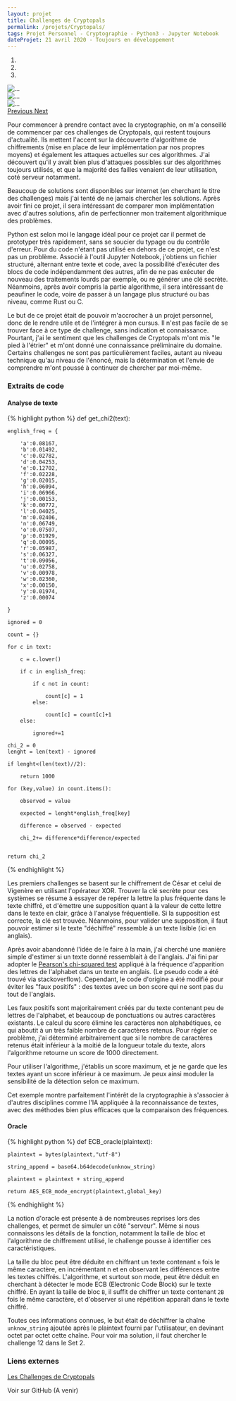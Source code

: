 ```yaml
---
layout: projet
title: Challenges de Cryptopals
permalink: /projets/Cryptopals/
tags: Projet Personnel - Cryptographie - Python3 - Jupyter Notebook
dateProjet: 21 avril 2020 - Toujours en développement
---
```


<div id="carouselExampleControls" class="carousel slide mb-3" data-ride="carousel">
<ol class="carousel-indicators">
    <li data-target="#carouselExampleControls" data-slide-to="0" class="active"></li>
    <li data-target="#carouselExampleControls" data-slide-to="1"></li>
    <li data-target="#carouselExampleControls" data-slide-to="2"></li>
  </ol>
  <div class="carousel-inner">
    <div class="carousel-item active">
        <img src="{{ site.baseurl}}/assets/images/projets/Cryptopals/carousel1.png" class="d-block w-100 img-thumbnail" alt="...">
    </div>
    <div class="carousel-item" data-interval ="27000">
      <img src="{{ site.baseurl}}/assets/images/projets/Cryptopals/carousel2.gif" class="d-block w-100 img-thumbnail" alt="...">
    </div>
    <div class="carousel-item">
      <img src="{{ site.baseurl}}/assets/images/projets/Cryptopals/carousel3.png" class="d-block w-100 img-thumbnail" alt="...">
    </div>
  </div>
  <a class="carousel-control-prev" href="#carouselExampleControls" role="button" data-slide="prev">
    <span class="carousel-control-prev-icon" aria-hidden="true"></span>
    <span class="sr-only">Previous</span>
  </a>
  <a class="carousel-control-next" href="#carouselExampleControls" role="button" data-slide="next">
    <span class="carousel-control-next-icon" aria-hidden="true"></span>
    <span class="sr-only">Next</span>
  </a>
</div>

Pour commencer à prendre contact avec la cryptographie, on m'a conseillé de commencer par ces challenges de Cryptopals, qui restent toujours d'actualité. Ils mettent l'accent sur la découverte d'algorithme de chiffrements (mise en place de leur implémentation par nos propres moyens) et également les attaques actuelles sur ces algorithmes.
J'ai découvert qu'il y avait bien plus d'attaques possibles sur des algorithmes toujours utilisés, et que la majorité des failles venaient de leur utilisation, coté serveur notamment.

Beaucoup de solutions sont disponibles sur internet (en cherchant le titre des challenges) mais j'ai tenté de ne jamais chercher les solutions. Après avoir fini ce projet, il sera intéressant de comparer mon implémentation avec d'autres solutions, afin de perfectionner mon traitement algorithmique des problèmes.

Python est selon moi le langage idéal pour ce projet car il permet de prototyper très rapidement, sans se soucier du typage ou du contrôle d'erreur. Pour du code n'étant pas utilisé en dehors de ce projet, ce n'est pas un problème. Associé à l'outil Jupyter Notebook, j'obtiens un fichier structuré, alternant entre texte et code, avec la possibilité d'exécuter des blocs de code indépendamment des autres, afin de ne pas exécuter de nouveau des traitements lourds par exemple, ou re générer une clé secrète. Néanmoins, après avoir compris la partie algorithme, il sera intéressant de peaufiner le code, voire de passer à un langage plus structuré ou bas niveau, comme Rust ou C.

Le but de ce projet était de pouvoir m'accrocher à un projet personnel, donc de le rendre utile et de l'intégrer à mon cursus. Il n'est pas facile de se trouver face à ce type de challenge, sans indication et connaissance. Pourtant, j'ai le sentiment que les challenges de Cryptopals m'ont mis "le pied à l'étrier" et m'ont donné une connaissance préliminaire du domaine. Certains challenges ne sont pas particulièrement faciles, autant au niveau technique qu'au niveau de l'énoncé, mais la détermination et l'envie de comprendre m'ont poussé à continuer de chercher par moi-même.

### Extraits de code

#### Analyse de texte

{% highlight python %}
def get_chi2(text):

    english_freq = {

        'a':0.08167,
        'b':0.01492,
        'c':0.02782,
        'd':0.04253,
        'e':0.12702,
        'f':0.02228,
        'g':0.02015,
        'h':0.06094,
        'i':0.06966,
        'j':0.00153,
        'k':0.00772,
        'l':0.04025,
        'm':0.02406,
        'n':0.06749,
        'o':0.07507,
        'p':0.01929,
        'q':0.00095,
        'r':0.05987,
        's':0.06327,
        't':0.09056,
        'u':0.02758,
        'v':0.00978,
        'w':0.02360,
        'x':0.00150,
        'y':0.01974,
        'z':0.00074

    }

    ignored = 0

    count = {}

    for c in text:

        c = c.lower()

        if c in english_freq:

            if c not in count:

                count[c] = 1
            else:

                count[c] = count[c]+1
        else:

            ignored+=1

    chi_2 = 0
    lenght = len(text) - ignored

    if lenght<(len(text)//2):

        return 1000

    for (key,value) in count.items():

        observed = value

        expected = lenght*english_freq[key]

        difference = observed - expected

        chi_2+= difference*difference/expected


    return chi_2
{% endhighlight %}

Les premiers challenges se basent sur le chiffrement de César et celui de Vigenère en utilisant l'opérateur XOR. Trouver la clé secrète pour ces systèmes se résume à essayer de repérer la lettre la plus fréquente dans le texte chiffré, et d'émettre une supposition quant à la valeur de cette lettre dans le texte en clair, grâce à l'analyse fréquentielle. Si la supposition est correcte, la clé est trouvée. Néanmoins, pour valider une supposition, il faut pouvoir estimer si le texte "déchiffré" ressemble à un texte lisible (ici en anglais).

Après avoir abandonné l'idée de le faire à la main, j'ai cherché une manière simple d'estimer si un texte donné ressemblait à de l'anglais. J'ai fini par adopter le [Pearson's chi-squared test](https://en.wikipedia.org/wiki/Pearson%27s_chi-squared_test) appliqué à la fréquence d'apparition des lettres de l'alphabet dans un texte en anglais. (Le pseudo code a été trouvé via stackoverflow). Cependant, le code d'origine a été modifié pour éviter les "faux positifs" : des textes avec un bon score qui ne sont pas du tout de l'anglais.

Les faux positifs sont majoritairement créés par du texte contenant peu de lettres de l'alphabet, et beaucoup de ponctuations ou autres caractères existants. Le calcul du score élimine les caractères non alphabétiques, ce qui aboutit à un très faible nombre de caractères retenus. Pour régler ce problème, j'ai déterminé arbitrairement que si le nombre de caractères retenus était inférieur à la moitié de la longueur totale du texte, alors l'algorithme retourne un score de 1000 directement.

Pour utiliser l'algorithme, j'établis un score maximum, et je ne garde que les textes ayant un score inférieur à ce maximum. Je peux ainsi moduler la sensibilité de la détection selon ce maximum.

Cet exemple montre parfaitement l'intérêt de la cryptographie à s'associer à d'autres disciplines comme l'IA appliquée à la reconnaissance de textes, avec des méthodes bien plus efficaces que la comparaison des fréquences.

#### Oracle

{% highlight python %}
def ECB_oracle(plaintext):

    plaintext = bytes(plaintext,"utf-8")

    string_append = base64.b64decode(unknow_string)

    plaintext = plaintext + string_append

    return AES_ECB_mode_encrypt(plaintext,global_key)
{% endhighlight %}

La notion d'oracle est présente à de nombreuses reprises lors des challenges, et permet de simuler un côté "serveur". Même si nous connaissons les détails de la fonction, notamment la taille de bloc et l'algorithme de chiffrement utilisé, le challenge pousse à identifier ces caractéristiques.

La taille du bloc peut être déduite en chiffrant un texte contenant `n` fois le même caractère, en incrémentant n et en observant les différences entre les textes chiffrés. L'algorithme, et surtout son mode, peut être déduit en cherchant à détecter le mode ECB (Electronic Code Block) sur le texte chiffré. En ayant la taille de bloc `B`, il suffit de chiffrer un texte contenant `2B` fois le même caractère, et d'observer si une répétition apparaît dans le texte chiffré.

Toutes ces informations connues, le but était de déchiffrer la chaîne `unknow_string` ajoutée après le plaintext fourni par l'utilisateur, en devinant octet par octet cette chaîne. Pour voir ma solution, il faut chercher le challenge 12 dans le Set 2.

### Liens externes

[Les Challenges de Cryptopals](https://cryptopals.com/)

<a class="btn btn-primary mybuttoncolorDead mybuttonstyle mx-auto">Voir sur GitHub (A venir)</a>
